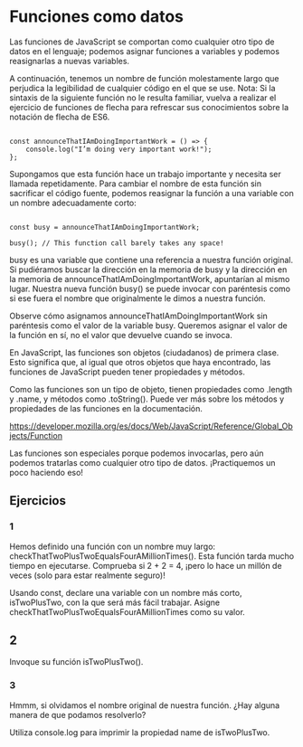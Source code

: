 # Funciones como datos

Las funciones de JavaScript se comportan como cualquier otro tipo de datos en el lenguaje; podemos asignar funciones a variables y podemos reasignarlas a nuevas variables.

A continuación, tenemos un nombre de función molestamente largo que perjudica la legibilidad de cualquier código en el que se use. Nota: Si la sintaxis de la siguiente función no le resulta familiar, vuelva a realizar el ejercicio de funciones de flecha para refrescar sus conocimientos sobre la notación de flecha de ES6.

~~~

const announceThatIAmDoingImportantWork = () => {
    console.log("I’m doing very important work!");
};

~~~

Supongamos que esta función hace un trabajo importante y necesita ser llamada repetidamente. Para cambiar el nombre de esta función sin sacrificar el código fuente, podemos reasignar la función a una variable con un nombre adecuadamente corto:

~~~

const busy = announceThatIAmDoingImportantWork;
 
busy(); // This function call barely takes any space!

~~~
 
busy es una variable que contiene una referencia a nuestra función original. Si pudiéramos buscar la dirección en la memoria de busy y la dirección en la memoria de announceThatIAmDoingImportantWork, apuntarían al mismo lugar. Nuestra nueva función busy() se puede invocar con paréntesis como si ese fuera el nombre que originalmente le dimos a nuestra función.

Observe cómo asignamos announceThatIAmDoingImportantWork sin paréntesis como el valor de la variable busy. Queremos asignar el valor de la función en sí, no el valor que devuelve cuando se invoca.

En JavaScript, las funciones son objetos (ciudadanos) de primera clase. Esto significa que, al igual que otros objetos que haya encontrado, las funciones de JavaScript pueden tener propiedades y métodos.

Como las funciones son un tipo de objeto, tienen propiedades como .length y .name, y métodos como .toString(). Puede ver más sobre los métodos y propiedades de las funciones en la documentación.

https://developer.mozilla.org/es/docs/Web/JavaScript/Reference/Global_Objects/Function

Las funciones son especiales porque podemos invocarlas, pero aún podemos tratarlas como cualquier otro tipo de datos. ¡Practiquemos un poco haciendo eso!

## Ejercicios

### 1

Hemos definido una función con un nombre muy largo: checkThatTwoPlusTwoEqualsFourAMillionTimes(). Esta función tarda mucho tiempo en ejecutarse. Comprueba si 2 + 2 = 4, ¡pero lo hace un millón de veces (solo para estar realmente seguro)!

Usando const, declare una variable con un nombre más corto, isTwoPlusTwo, con la que será más fácil trabajar. Asigne checkThatTwoPlusTwoEqualsFourAMillionTimes como su valor.

## 2

Invoque su función isTwoPlusTwo().

### 3

Hmmm, si olvidamos el nombre original de nuestra función. ¿Hay alguna manera de que podamos resolverlo?

Utiliza console.log para imprimir la propiedad name de isTwoPlusTwo.